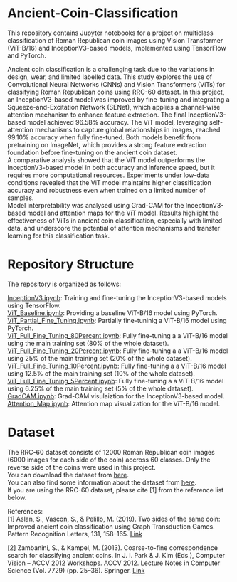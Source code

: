# Ancient-Coin-Classification
This repository contains Jupyter notebooks for a project on multiclass classification of Roman Republican coin images using Vision Transformer (ViT-B/16) and InceptionV3-based models, implemented using TensorFlow and PyTorch.  

  
Ancient coin classification is a challenging task due to the variations in design, wear, and limited labelled data. This study explores the use of Convolutional Neural Networks (CNNs) and Vision Transformers (ViTs) for classifying Roman Republican coins using RRC-60 dataset. In this project, an InceptionV3-based model was improved by fine-tuning and integrating a Squeeze-and-Excitation Network (SENet), which applies a channel-wise attention mechanism to enhance feature extraction. The final InceptionV3-based model achieved 96.58% accuracy. The ViT model, leveraging self-attention mechanisms to capture global relationships in images, reached 99.10% accuracy when fully fine-tuned. Both models benefit from pretraining on ImageNet, which provides a strong feature extraction foundation before fine-tuning on the ancient coin dataset.  
A comparative analysis showed that the ViT model outperforms the InceptionV3-based model in both accuracy and inference speed, but it requires more computational resources. Experiments under low-data conditions revealed that the ViT model maintains higher classification accuracy and robustness even when trained on a limited number of samples.  
Model interpretability was analysed using Grad-CAM for the InceptionV3-based model and attention maps for the ViT model. Results highlight the effectiveness of ViTs in ancient coin classification, especially with limited data, and underscore the potential of attention mechanisms and transfer learning for this classification task.

# Repository Structure
The repository is organized as follows:

[InceptionV3.ipynb](https://github.com/AliSafaeii/Ancient-Coin-Classification/blob/main/InceptionV3.ipynb): Training and fine-tuning the InceptionV3-based models using TensorFlow.  
[ViT_Baseline.ipynb](https://github.com/AliSafaeii/Ancient-Coin-Classification/blob/main/ViT_Baseline.ipynb): Providing a baseline ViT-B/16 model using PyTorch.  
[ViT_Partial_Fine_Tuning.ipynb](https://github.com/AliSafaeii/Ancient-Coin-Classification/blob/main/ViT_Partial_Fine_Tuning.ipynb): Partially fine-tuninig a ViT-B/16 model using PyTorch.  
[ViT_Full_Fine_Tuning_80Percent.ipynb](https://github.com/AliSafaeii/Ancient-Coin-Classification/blob/main/ViT_Full_Fine_Tuning_80Percent.ipynb): Fully fine-tuning a a ViT-B/16 model using the main training set (80% of the whole dataset).  
[ViT_Full_Fine_Tuning_20Percent.ipynb](https://github.com/AliSafaeii/Ancient-Coin-Classification/blob/main/ViT_Full_Fine_Tuning_20Percent.ipynb): Fully fine-tuning a a ViT-B/16 model using 25% of the main training set (20% of the whole dataset).  
[ViT_Full_Fine_Tuning_10Percent.ipynb](https://github.com/AliSafaeii/Ancient-Coin-Classification/blob/main/ViT_Full_Fine_Tuning_10Percent.ipynb): Fully fine-tuning a a ViT-B/16 model using 12.5% of the main training set (10% of the whole dataset).  
[ViT_Full_Fine_Tuning_5Percent.ipynb](https://github.com/AliSafaeii/Ancient-Coin-Classification/blob/main/ViT_Full_Fine_Tuning_5Percent.ipynb): Fully fine-tuning a a ViT-B/16 model using 6.25% of the main training set (5% of the whole dataset).  
[GradCAM.ipynb](https://github.com/AliSafaeii/Ancient-Coin-Classification/blob/main/GradCAM.ipynb): Grad-CAM visulaiztion for the InceptionV3-based model.  
[Attention_Map.ipynb](https://github.com/AliSafaeii/Ancient-Coin-Classification/blob/main/Attention_Map.ipynb): Attention map visualization for the ViT-B/16 model.

# Dataset
The RRC-60 dataset consists of 12000 Roman Republican coin images (6000 images for each side of the coin) accross 60 classes. Only the reverse side of the coins were used in this project.  
You can download the dataset from [here](https://drive.google.com/file/d/1aG90R_09rUe1S0qXrs3cmFnLMm9jywMU/view?usp=sharing).  
You can also find some information about the dataset from [here](https://github.com/siinem/RRC-60).  
If you are using the RRC-60 dataset, please cite [1] from the reference list below.

References:  
[1] Aslan, S., Vascon, S., & Pelillo, M. (2019). Two sides of the same coin: Improved ancient coin classification using Graph Transduction Games. Pattern Recognition Letters, 131, 158–165. [Link](https://doi.org/10.1016/j.patrec.2019.12.007)  

  
[2] Zambanini, S., & Kampel, M. (2013). Coarse-to-fine correspondence search for classifying ancient coins. In J. I. Park & J. Kim (Eds.), Computer Vision – ACCV 2012 Workshops. ACCV 2012. Lecture Notes in Computer Science (Vol. 7729) (pp. 25–36). Springer. [Link](https://doi.org/10.1007/978-3-642-37484-5_3)  
